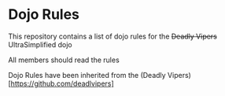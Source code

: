 Dojo Rules
==========

This repository contains a list of dojo rules for the ~~Deadly Vipers~~ UltraSimplified dojo

All members should read the rules

Dojo Rules have been inherited from the (Deadly Vipers)[https://github.com/deadlvipers]



